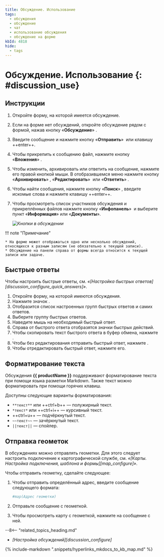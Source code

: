 ```yaml
---
title: Обсуждение. Использование
tags:
  - обсуждения
  - обсуждение
  - чат
  - использование обсуждения
  - обсуждение на форме
kbId: 4818
hide:
  - tags
---
```


# Обсуждение. Использование {: #discussion_use}

## Инструкции

1. Откройте форму, на которой имеется обсуждение.
2. Если на форме нет обсуждений, откройте обсуждение рядом с формой, нажав кнопку «**Обсуждение**» <i class="fa-light  fa-comment-dots"></i>.
3. Введите сообщение и нажмите кнопку «**Отправить**» <i class="fa-solid fa-paper-plane-top"></i> или клавишу ++enter++.
4. Чтобы прикрепить к сообщению файл, нажмите кнопку «**Вложения**» <i class="fa-light fa-paperclip"></i>.
5. Чтобы изменить, архивировать или ответить на сообщение, нажмите его правой кнопкой мыши. В отобразившемся меню нажмите кнопку «**Архивировать**» <i class="fa-light  fa-box-archive"></i>, «**Редактировать**» <i class="fa-light  fa-pencil" ></i> или «**Ответить**» <i class="fa-light  fa-reply"></i>.
6. Чтобы найти сообщения, нажмите кнопку «**Поиск**» <i class="fa-light fa-search"></i>, введите искомые слова и нажмите клавишу ++enter++.
7. Чтобы просмотреть список участников обсуждения и прикреплённых файлов нажмите кнопку «**Инфопанель**» **<i class="fa-light  fa-ellipsis-v"></i>** и выберите пункт «**Информация**» или «**Документы**».

    *![Кнопки в обсуждении](discussion_buttons.png)*

!!! note "Примечание"

    * На форме может отображаться одно или несколько обсуждений, относящихся к разным записям (не обязательно к текущей записи).
    * Обсуждение на панели справа от формы всегда относится к текущей записи или задаче.

## Быстрые ответы

Чтобы настроить быстрые ответы, см. _«[Настройка быстрых ответов][discussion_configure_quick_answers]»_.

1. Откройте форму, на которой имеются обсуждения.
2. Нажмите значок <i class="fa-light fa-table-cells-large"></i>.
3. Отобразится список настроенных групп быстрых ответов и самих ответов.
4. Выберите группу быстрых ответов.
5. Наведите мышь на необходимый быстрый ответ.
6. Справа от быстрого ответа отобразятся значки быстрых действий.
7. Чтобы скопировать текст быстрого ответа в буфер обмена, нажмите <i class="fa-light fa-copy"></i>.
8. Чтобы без редактирования отправить быстрый ответ, нажмите <i class="fa-light fa-paper-plane"></i>.
9. Чтобы отредактировать быстрый ответ, нажмите его.

## Форматирование текста

Обсуждения **{{ productName }}** поддерживают форматирование текста при помощи языка разметки Markdown. Также текст можно форматировать при помощи горячих клавиш.

Доступны следующие варианты форматирования:

- `**текст**` или ++ctrl+b++ — полужирный текст.
- `*текст*` или ++ctrl+i++ — курсивный текст.
- ++ctrl+u++ — подчёркнутый текст.
- `~~текст~~` — зачёркнутый текст.
- `||текст||` — спойлер.

## Отправка геометок

В обсуждениях можно отправлять геометки. Для этого следует настроить подключение к картографической службе, см. _«[Карты. Настройка подключения, шаблона и формы][map_configure]»_.

Чтобы отправить геометку, сделайте следующее:

1. Чтобы отправить определённый адрес, введите сообщение следующего формата:

    ``` sh
    #map(Адрес геометки)
    ```

2. Отправьте сообщение с геометкой.
3. Чтобы просмотреть карту с геометкой, нажмите на сообщение с ней.

<div class="relatedTopics" markdown="block">

--8<-- "related_topics_heading.md"

- _[Настройка обсуждений][discussion_configure]_

</div>

{% include-markdown ".snippets/hyperlinks_mkdocs_to_kb_map.md" %}
